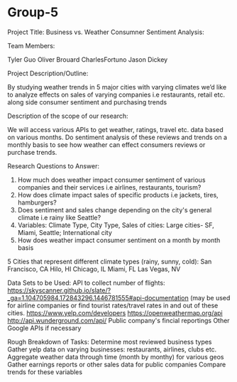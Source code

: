 # Group-5
Project Title: Business vs. Weather Consumner Sentiment Analysis:

Team Members:

Tyler Guo
Oliver Brouard
CharlesFortuno
Jason Dickey

Project Description/Outline: 

By studying weather trends in 5 major cities with varying climates we’d like to analyze effects on sales of varying companies 
i.e restaurants, retail etc. along side consumer sentiment and purchasing trends

Description of the scope of our research:

We will access various APIs to get weather, ratings, travel etc. data based on various months.
Do sentiment analysis of these reviews and trends on a monthly basis to see how weather can effect consumers reviews or purchase trends.

Research Questions to Answer: 
1. How much does weather impact consumer sentiment of various companies and their services i.e airlines, restaurants, tourism?
2. How does climate impact sales of specific products i.e jackets, tires, hamburgers?
3. Does sentiment and sales change depending on the city's general climate i.e rainy like Seattle?
4. Variables: Climate Type, City Type, Sales of cities: Large cities- SF, Miami, Seattle; International city
5. How does weather impact consumer sentiment on a month by month basis

5 Cities that represent different climate types (rainy, sunny, cold): 
San Francisco, CA
Hilo, HI
Chicago, IL
Miami, FL
Las Vegas, NV

Data Sets to be Used:
API to collect number of flights: https://skyscanner.github.io/slate/?_ga=1.104705984.172843296.1446781555#api-documentation (may be used for airline companies or find tourist rates/travel rates in and out of these cities.
https://www.yelp.com/developers
https://openweathermap.org/api
http://api.wunderground.com/api/
Public company's fincial reportings
Other Google APIs if necessary

Rough Breakdown of Tasks:
Determine most reviewed business types
Gather yelp data on varying businesses: restaurants, airlines, clubs etc.
Aggregate weather data through time (month by monthy) for various geos
Gather earnings reports or other sales data for public companies
Compare trends for these variables
